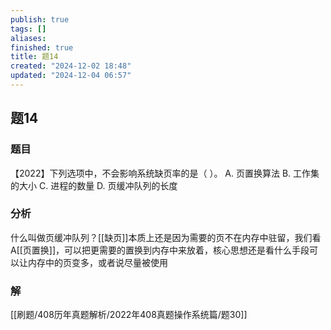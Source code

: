 ```yaml
---
publish: true
tags: []
aliases: 
finished: true
title: 题14
created: "2024-12-02 18:48"
updated: "2024-12-04 06:57"
---
```

## 题14
### 题目
【2022】下列选项中，不会影响系统缺页率的是（ ）。
A. 页置换算法 
B. 工作集的大小 
C. 进程的数量 
D. 页缓冲队列的长度
### 分析
什么叫做页缓冲队列？[[缺页]]本质上还是因为需要的页不在内存中驻留，我们看A[[页置换]]，可以把更需要的置换到内存中来放着，核心思想还是看什么手段可以让内存中的页变多，或者说尽量被使用
### 解
[[刷题/408历年真题解析/2022年408真题操作系统篇/题30]]